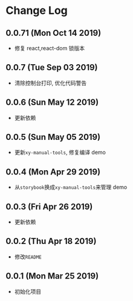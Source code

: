 # Change Log

## 0.0.71 (Mon Oct 14 2019)

-   修复 react,react-dom 锁版本

## 0.0.7 (Tue Sep 03 2019)

-   清除控制台打印, 优化代码警告

## 0.0.6 (Sun May 12 2019)

-   更新依赖

## 0.0.5 (Sun May 05 2019)

-   更新`xy-manual-tools`, 修复编译 demo

## 0.0.4 (Mon Apr 29 2019)

-   从`storybook`换成`xy-manual-tools`来管理 demo

## 0.0.3 (Fri Apr 26 2019)

-   更新依赖

## 0.0.2 (Thu Apr 18 2019)

-   修改`README`

## 0.0.1 (Mon Mar 25 2019)

-   初始化项目
